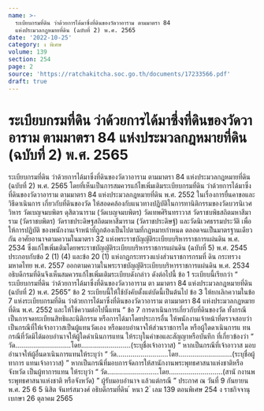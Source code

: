 ```yaml
---
name: >-
  ระเบียบกรมที่ดิน ว่าด้วยการได้มาซึ่งที่ดินของวัดวาอาราม ตามมาตรา 84
  แห่งประมวลกฎหมายที่ดิน (ฉบับที่ 2) พ.ศ. 2565
date: '2022-10-25'
category: ง พิเศษ
volume: 139
section: 254
page: 2
source: 'https://ratchakitcha.soc.go.th/documents/17233566.pdf'
draft: true
---
```


# ระเบียบกรมที่ดิน ว่าด้วยการได้มาซึ่งที่ดินของวัดวาอาราม ตามมาตรา 84 แห่งประมวลกฎหมายที่ดิน (ฉบับที่ 2) พ.ศ. 2565

ระเบียบกรมที่ดิน ว่าด้วยการได้มาซึ่งที่ดินของวัดวาอาราม ตามมาตรา 84 แห่งประมวลกฎหมายที่ดิน (ฉบับที่ 2) พ.ศ. 2565 โดยที่เห็นเป็นการสมควรแก้ไขเพิ่มเติมระเบียบกรมที่ดิน ว่าด้วยการได้มาซึ่งที่ดินของวัดวาอาราม ตามมาตรา 84 แห่งประมวลกฎหมายที่ดิน พ.ศ. 2552 ในเรื่องการยื่นคาขอและวิธีดาเนินการ เกี่ยวกับที่ดินของวัด ให้สอดคล้องกับแนวทางปฏิบัติในการทานิติกรรมของวัดบวรนิเวศวิหาร วัดเบญจมบพิตร ดุสิตวนาราม (วัดเบญจมบพิตร) วัดเทพศิรินทราวาส วัดราชบพิธสถิตมหาสีมาราม (วัดราชบพิตร) วัดราชประดิษฐสถิตมหาสีมาราม (วัดราชประดิษฐ์) และวัดนิเวศธรรมประวัติ เพื่อให้การปฏิบัติ ของพนักงานเจ้าหน้าที่ถูกต้องเป็นไปตามที่กฎหมายกำหนด ตลอดจนเป็นมาตรฐานเดียว กัน อาศัยอานาจตามความในมาตรา 32 แห่งพระราชบัญญัติระเบียบบริหารราชการแผ่นดิน พ.ศ. 2534 ซึ่งแก้ไขเพิ่มเติมโดยพระราชบัญญัติระเบียบบริหารราชการแผ่นดิน (ฉบับที่ 5) พ.ศ. 2545 ประกอบกับข้อ 2 (1) (4) และข้อ 20 (1) แห่งกฎกระทรวงแบ่งส่วนราชการกรมที่ ดิน กระทรวงมหาดไทย พ.ศ. 2557 ออกตามความในพระราชบัญญัติระเบียบบริหารราชการแผ่นดิน พ.ศ. 2534 อธิบดีกรมที่ดินจึงเห็นสมควรแก้ไขเพิ่มเติมระเบียบดังกล่าว ดังต่อไปนี้ ข้อ 1 ระเบียบนี้เรียกว่า “ ระเบียบกรมที่ดิน ว่าด้วยการได้มาซึ่งที่ดินของวัดวาอาราม ตา มมาตรา 84 แห่งประมวลกฎหมายที่ดิน (ฉบับที่ 2) พ.ศ. 2565” ข้อ 2 ระเบียบนี้ให้ใช้บังคับตั้งแต่บัดนี้เป็นต้นไป ข้อ 3 ให้ยกเลิกความในข้อ 7 แห่งระเบียบกรมที่ดิน ว่าด้วยการได้มาซึ่งที่ดินของวัดวาอาราม ตามมาตรา 84 แห่งประมวลกฎหมายที่ดิน พ.ศ. 2552 และให้ใช้ความต่อไปนี้แทน “ ข้อ 7 การดาเนินการเกี่ยวกับที่ดินของวัด ทั้งกรณีเป็นการจดทะเบียนสิทธิและนิติกรรม หรือการได้มาโดยประการอื่น ให้พนักงานเจ้าหน้าที่ตรวจสอบว่าเป็นกรณีที่ให้เจ้าอาวาสเป็นผู้แทนวัดเอง หรือมอบอำนาจให้ส่วนราชการใด หรือผู้ใดดาเนินการแ ทน กรณีที่วัดมิได้มอบอำนาจให้ผู้ใดดำเนินการแทน ให้ระบุในคำขอและสัญญาหรือบันทึก ที่เกี่ยวข้องว่า “ วัด............................โดย.........................(ระบุชื่อเจ้าอาวาส) ” หากเป็นกรณีที่เจ้าอาวาส มอบอำนาจให้ผู้อื่นดาเนินการแทนให้ระบุว่า “ วัด..........................โดย...........................(ระบุชื่อผู้ทาการ แทนเจ้าอาวาส) ” หากเป็นกรณีที่มอบการจัดการให้สานักงานพระพุทธศาสนาแห่งชาติหรือจังหวัด เป็นผู้ทาการแทน ให้ระบุว่า “ วัด..........................โดย...........................(สานั กงานพระพุทธศาสนาแห่งชาติ หรือจังหวัด) ” ผู้รับมอบอำนาจ แล้วแต่กรณี ” ประกาศ ณ วันที่ 9 กันยายน พ.ศ. 25 6 5 นิสิต จันทร์สมวงศ์ อธิบดีกรมที่ดิน ้ หนา 2 ่ เลม 139 ตอนพิเศษ 254 ง ราชกิจจานุเบกษา 26 ตุลาคม 2565
